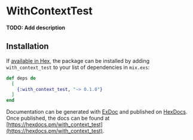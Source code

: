 # WithContextTest

**TODO: Add description**

## Installation

If [available in Hex](https://hex.pm/docs/publish), the package can be installed
by adding `with_context_test` to your list of dependencies in `mix.exs`:

```elixir
def deps do
  [
    {:with_context_test, "~> 0.1.0"}
  ]
end
```

Documentation can be generated with [ExDoc](https://github.com/elixir-lang/ex_doc)
and published on [HexDocs](https://hexdocs.pm). Once published, the docs can
be found at [https://hexdocs.pm/with_context_test](https://hexdocs.pm/with_context_test).

